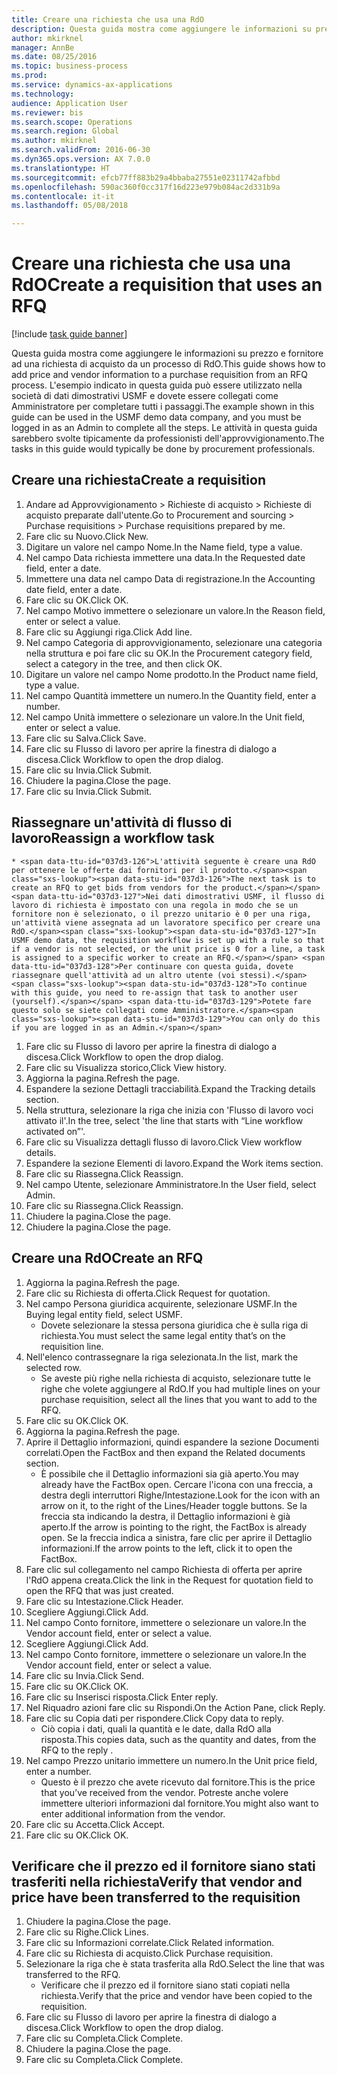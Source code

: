```yaml
--- 
title: Creare una richiesta che usa una RdO
description: Questa guida mostra come aggiungere le informazioni su prezzo e fornitore ad una richiesta di acquisto da un processo di RdO.
author: mkirknel
manager: AnnBe
ms.date: 08/25/2016
ms.topic: business-process
ms.prod: 
ms.service: dynamics-ax-applications
ms.technology: 
audience: Application User
ms.reviewer: bis
ms.search.scope: Operations
ms.search.region: Global
ms.author: mkirknel
ms.search.validFrom: 2016-06-30
ms.dyn365.ops.version: AX 7.0.0
ms.translationtype: HT
ms.sourcegitcommit: efcb77ff883b29a4bbaba27551e02311742afbbd
ms.openlocfilehash: 590ac360f0cc317f16d223e979b084ac2d331b9a
ms.contentlocale: it-it
ms.lasthandoff: 05/08/2018

---
```

# <a name="create-a-requisition-that-uses-an-rfq"></a><span data-ttu-id="037d3-103">Creare una richiesta che usa una RdO</span><span class="sxs-lookup"><span data-stu-id="037d3-103">Create a requisition that uses an RFQ</span></span>

[!include [task guide banner](../../includes/task-guide-banner.md)]

<span data-ttu-id="037d3-104">Questa guida mostra come aggiungere le informazioni su prezzo e fornitore ad una richiesta di acquisto da un processo di RdO.</span><span class="sxs-lookup"><span data-stu-id="037d3-104">This guide shows how to add price and vendor information to a purchase requisition from an RFQ process.</span></span> <span data-ttu-id="037d3-105">L'esempio indicato in questa guida può essere utilizzato nella società di dati dimostrativi USMF e dovete essere collegati come Amministratore per completare tutti i passaggi.</span><span class="sxs-lookup"><span data-stu-id="037d3-105">The example shown in this guide can be used in the USMF demo data company, and you must be logged in as an Admin to complete all the steps.</span></span> <span data-ttu-id="037d3-106">Le attività in questa guida sarebbero svolte tipicamente da professionisti dell'approvvigionamento.</span><span class="sxs-lookup"><span data-stu-id="037d3-106">The tasks in this guide would typically be done by procurement professionals.</span></span>


## <a name="create-a-requisition"></a><span data-ttu-id="037d3-107">Creare una richiesta</span><span class="sxs-lookup"><span data-stu-id="037d3-107">Create a requisition</span></span>
1. <span data-ttu-id="037d3-108">Andare ad Approvvigionamento > Richieste di acquisto > Richieste di acquisto preparate dall'utente.</span><span class="sxs-lookup"><span data-stu-id="037d3-108">Go to Procurement and sourcing > Purchase requisitions > Purchase requisitions prepared by me.</span></span>
2. <span data-ttu-id="037d3-109">Fare clic su Nuovo.</span><span class="sxs-lookup"><span data-stu-id="037d3-109">Click New.</span></span>
3. <span data-ttu-id="037d3-110">Digitare un valore nel campo Nome.</span><span class="sxs-lookup"><span data-stu-id="037d3-110">In the Name field, type a value.</span></span>
4. <span data-ttu-id="037d3-111">Nel campo Data richiesta immettere una data.</span><span class="sxs-lookup"><span data-stu-id="037d3-111">In the Requested date field, enter a date.</span></span>
5. <span data-ttu-id="037d3-112">Immettere una data nel campo Data di registrazione.</span><span class="sxs-lookup"><span data-stu-id="037d3-112">In the Accounting date field, enter a date.</span></span>
6. <span data-ttu-id="037d3-113">Fare clic su OK.</span><span class="sxs-lookup"><span data-stu-id="037d3-113">Click OK.</span></span>
7. <span data-ttu-id="037d3-114">Nel campo Motivo immettere o selezionare un valore.</span><span class="sxs-lookup"><span data-stu-id="037d3-114">In the Reason field, enter or select a value.</span></span>
8. <span data-ttu-id="037d3-115">Fare clic su Aggiungi riga.</span><span class="sxs-lookup"><span data-stu-id="037d3-115">Click Add line.</span></span>
9. <span data-ttu-id="037d3-116">Nel campo Categoria di approvvigionamento, selezionare una categoria nella struttura e poi fare clic su OK.</span><span class="sxs-lookup"><span data-stu-id="037d3-116">In the Procurement category field, select a category in the tree, and then click OK.</span></span>
10. <span data-ttu-id="037d3-117">Digitare un valore nel campo Nome prodotto.</span><span class="sxs-lookup"><span data-stu-id="037d3-117">In the Product name field, type a value.</span></span>
11. <span data-ttu-id="037d3-118">Nel campo Quantità immettere un numero.</span><span class="sxs-lookup"><span data-stu-id="037d3-118">In the Quantity field, enter a number.</span></span>
12. <span data-ttu-id="037d3-119">Nel campo Unità immettere o selezionare un valore.</span><span class="sxs-lookup"><span data-stu-id="037d3-119">In the Unit field, enter or select a value.</span></span>
13. <span data-ttu-id="037d3-120">Fare clic su Salva.</span><span class="sxs-lookup"><span data-stu-id="037d3-120">Click Save.</span></span>
14. <span data-ttu-id="037d3-121">Fare clic su Flusso di lavoro per aprire la finestra di dialogo a discesa.</span><span class="sxs-lookup"><span data-stu-id="037d3-121">Click Workflow to open the drop dialog.</span></span>
15. <span data-ttu-id="037d3-122">Fare clic su Invia.</span><span class="sxs-lookup"><span data-stu-id="037d3-122">Click Submit.</span></span>
16. <span data-ttu-id="037d3-123">Chiudere la pagina.</span><span class="sxs-lookup"><span data-stu-id="037d3-123">Close the page.</span></span>
17. <span data-ttu-id="037d3-124">Fare clic su Invia.</span><span class="sxs-lookup"><span data-stu-id="037d3-124">Click Submit.</span></span>

## <a name="reassign-a-workflow-task"></a><span data-ttu-id="037d3-125">Riassegnare un'attività di flusso di lavoro</span><span class="sxs-lookup"><span data-stu-id="037d3-125">Reassign a workflow task</span></span>
    * <span data-ttu-id="037d3-126">L'attività seguente è creare una RdO per ottenere le offerte dai fornitori per il prodotto.</span><span class="sxs-lookup"><span data-stu-id="037d3-126">The next task is to create an RFQ to get bids from vendors for the product.</span></span> <span data-ttu-id="037d3-127">Nei dati dimostrativi USMF, il flusso di lavoro di richiesta è impostato con una regola in modo che se un fornitore non è selezionato, o il prezzo unitario è 0 per una riga, un'attività viene assegnata ad un lavoratore specifico per creare una RdO.</span><span class="sxs-lookup"><span data-stu-id="037d3-127">In USMF demo data, the requisition workflow is set up with a rule so that if a vendor is not selected, or the unit price is 0 for a line, a task is assigned to a specific worker to create an RFQ.</span></span> <span data-ttu-id="037d3-128">Per continuare con questa guida, dovete riassegnare quell'attività ad un altro utente (voi stessi).</span><span class="sxs-lookup"><span data-stu-id="037d3-128">To continue with this guide, you need to re-assign that task to another user (yourself).</span></span> <span data-ttu-id="037d3-129">Potete fare questo solo se siete collegati come Amministratore.</span><span class="sxs-lookup"><span data-stu-id="037d3-129">You can only do this if you are logged in as an Admin.</span></span>  
1. <span data-ttu-id="037d3-130">Fare clic su Flusso di lavoro per aprire la finestra di dialogo a discesa.</span><span class="sxs-lookup"><span data-stu-id="037d3-130">Click Workflow to open the drop dialog.</span></span>
2. <span data-ttu-id="037d3-131">Fare clic su Visualizza storico,</span><span class="sxs-lookup"><span data-stu-id="037d3-131">Click View history.</span></span>
3. <span data-ttu-id="037d3-132">Aggiorna la pagina.</span><span class="sxs-lookup"><span data-stu-id="037d3-132">Refresh the page.</span></span>
4. <span data-ttu-id="037d3-133">Espandere la sezione Dettagli tracciabilità.</span><span class="sxs-lookup"><span data-stu-id="037d3-133">Expand the Tracking details section.</span></span>
5. <span data-ttu-id="037d3-134">Nella struttura, selezionare la riga che inizia con 'Flusso di lavoro voci attivato il'.</span><span class="sxs-lookup"><span data-stu-id="037d3-134">In the tree, select 'the line that starts with “Line workflow activated on”'.</span></span>
6. <span data-ttu-id="037d3-135">Fare clic su Visualizza dettagli flusso di lavoro.</span><span class="sxs-lookup"><span data-stu-id="037d3-135">Click View workflow details.</span></span>
7. <span data-ttu-id="037d3-136">Espandere la sezione Elementi di lavoro.</span><span class="sxs-lookup"><span data-stu-id="037d3-136">Expand the Work items section.</span></span>
8. <span data-ttu-id="037d3-137">Fare clic su Riassegna.</span><span class="sxs-lookup"><span data-stu-id="037d3-137">Click Reassign.</span></span>
9. <span data-ttu-id="037d3-138">Nel campo Utente, selezionare Amministratore.</span><span class="sxs-lookup"><span data-stu-id="037d3-138">In the User field, select Admin.</span></span>
10. <span data-ttu-id="037d3-139">Fare clic su Riassegna.</span><span class="sxs-lookup"><span data-stu-id="037d3-139">Click Reassign.</span></span>
11. <span data-ttu-id="037d3-140">Chiudere la pagina.</span><span class="sxs-lookup"><span data-stu-id="037d3-140">Close the page.</span></span>
12. <span data-ttu-id="037d3-141">Chiudere la pagina.</span><span class="sxs-lookup"><span data-stu-id="037d3-141">Close the page.</span></span>

## <a name="create-an-rfq"></a><span data-ttu-id="037d3-142">Creare una RdO</span><span class="sxs-lookup"><span data-stu-id="037d3-142">Create an RFQ</span></span>
1. <span data-ttu-id="037d3-143">Aggiorna la pagina.</span><span class="sxs-lookup"><span data-stu-id="037d3-143">Refresh the page.</span></span>
2. <span data-ttu-id="037d3-144">Fare clic su Richiesta di offerta.</span><span class="sxs-lookup"><span data-stu-id="037d3-144">Click Request for quotation.</span></span>
3. <span data-ttu-id="037d3-145">Nel campo Persona giuridica acquirente, selezionare USMF.</span><span class="sxs-lookup"><span data-stu-id="037d3-145">In the Buying legal entity field, select USMF.</span></span>
    * <span data-ttu-id="037d3-146">Dovete selezionare la stessa persona giuridica che è sulla riga di richiesta.</span><span class="sxs-lookup"><span data-stu-id="037d3-146">You must select the same legal entity that’s on the requisition line.</span></span>  
4. <span data-ttu-id="037d3-147">Nell'elenco contrassegnare la riga selezionata.</span><span class="sxs-lookup"><span data-stu-id="037d3-147">In the list, mark the selected row.</span></span>
    * <span data-ttu-id="037d3-148">Se aveste più righe nella richiesta di acquisto, selezionare tutte le righe che volete aggiungere al RdO.</span><span class="sxs-lookup"><span data-stu-id="037d3-148">If you had multiple lines on your purchase requisition, select all the lines that you want to add to the RFQ.</span></span>  
5. <span data-ttu-id="037d3-149">Fare clic su OK.</span><span class="sxs-lookup"><span data-stu-id="037d3-149">Click OK.</span></span>
6. <span data-ttu-id="037d3-150">Aggiorna la pagina.</span><span class="sxs-lookup"><span data-stu-id="037d3-150">Refresh the page.</span></span>
7. <span data-ttu-id="037d3-151">Aprire il Dettaglio informazioni, quindi espandere la sezione Documenti correlati.</span><span class="sxs-lookup"><span data-stu-id="037d3-151">Open the FactBox and then expand the Related documents section.</span></span>
    * <span data-ttu-id="037d3-152">È possibile che il Dettaglio informazioni sia già aperto.</span><span class="sxs-lookup"><span data-stu-id="037d3-152">You may already have the FactBox open.</span></span> <span data-ttu-id="037d3-153">Cercare l'icona con una freccia, a destra degli interruttori Righe/Intestazione.</span><span class="sxs-lookup"><span data-stu-id="037d3-153">Look for the icon with an arrow on it, to the right of the Lines/Header toggle buttons.</span></span> <span data-ttu-id="037d3-154">Se la freccia sta indicando la destra, il Dettaglio informazioni è già aperto.</span><span class="sxs-lookup"><span data-stu-id="037d3-154">If the arrow is pointing to the right, the FactBox is already open.</span></span> <span data-ttu-id="037d3-155">Se la freccia indica a sinistra, fare clic per aprire il Dettaglio informazioni.</span><span class="sxs-lookup"><span data-stu-id="037d3-155">If the arrow points to the left, click it to open the FactBox.</span></span>  
8. <span data-ttu-id="037d3-156">Fare clic sul collegamento nel campo Richiesta di offerta per aprire l'RdO appena creata.</span><span class="sxs-lookup"><span data-stu-id="037d3-156">Click the link in the Request for quotation field to open the RFQ that was just created.</span></span>
9. <span data-ttu-id="037d3-157">Fare clic su Intestazione.</span><span class="sxs-lookup"><span data-stu-id="037d3-157">Click Header.</span></span>
10. <span data-ttu-id="037d3-158">Scegliere Aggiungi.</span><span class="sxs-lookup"><span data-stu-id="037d3-158">Click Add.</span></span>
11. <span data-ttu-id="037d3-159">Nel campo Conto fornitore, immettere o selezionare un valore.</span><span class="sxs-lookup"><span data-stu-id="037d3-159">In the Vendor account field, enter or select a value.</span></span>
12. <span data-ttu-id="037d3-160">Scegliere Aggiungi.</span><span class="sxs-lookup"><span data-stu-id="037d3-160">Click Add.</span></span>
13. <span data-ttu-id="037d3-161">Nel campo Conto fornitore, immettere o selezionare un valore.</span><span class="sxs-lookup"><span data-stu-id="037d3-161">In the Vendor account field, enter or select a value.</span></span>
14. <span data-ttu-id="037d3-162">Fare clic su Invia.</span><span class="sxs-lookup"><span data-stu-id="037d3-162">Click Send.</span></span>
15. <span data-ttu-id="037d3-163">Fare clic su OK.</span><span class="sxs-lookup"><span data-stu-id="037d3-163">Click OK.</span></span>
16. <span data-ttu-id="037d3-164">Fare clic su Inserisci risposta.</span><span class="sxs-lookup"><span data-stu-id="037d3-164">Click Enter reply.</span></span>
17. <span data-ttu-id="037d3-165">Nel Riquadro azioni fare clic su Rispondi.</span><span class="sxs-lookup"><span data-stu-id="037d3-165">On the Action Pane, click Reply.</span></span>
18. <span data-ttu-id="037d3-166">Fare clic su Copia dati per rispondere.</span><span class="sxs-lookup"><span data-stu-id="037d3-166">Click Copy data to reply.</span></span>
    * <span data-ttu-id="037d3-167">Ciò copia i dati, quali la quantità e le date, dalla RdO alla risposta.</span><span class="sxs-lookup"><span data-stu-id="037d3-167">This copies data, such as the quantity and dates, from the RFQ to the reply .</span></span>  
19. <span data-ttu-id="037d3-168">Nel campo Prezzo unitario immettere un numero.</span><span class="sxs-lookup"><span data-stu-id="037d3-168">In the Unit price field, enter a number.</span></span>
    * <span data-ttu-id="037d3-169">Questo è il prezzo che avete ricevuto dal fornitore.</span><span class="sxs-lookup"><span data-stu-id="037d3-169">This is the price that you’ve received from the vendor.</span></span> <span data-ttu-id="037d3-170">Potreste anche volere immettere ulteriori informazioni dal fornitore.</span><span class="sxs-lookup"><span data-stu-id="037d3-170">You might also want to enter additional information from the vendor.</span></span>  
20. <span data-ttu-id="037d3-171">Fare clic su Accetta.</span><span class="sxs-lookup"><span data-stu-id="037d3-171">Click Accept.</span></span>
21. <span data-ttu-id="037d3-172">Fare clic su OK.</span><span class="sxs-lookup"><span data-stu-id="037d3-172">Click OK.</span></span>

## <a name="verify-that-vendor-and-price-have-been-transferred-to-the-requisition"></a><span data-ttu-id="037d3-173">Verificare che il prezzo ed il fornitore siano stati trasferiti nella richiesta</span><span class="sxs-lookup"><span data-stu-id="037d3-173">Verify that vendor and price have been transferred to the requisition</span></span>
1. <span data-ttu-id="037d3-174">Chiudere la pagina.</span><span class="sxs-lookup"><span data-stu-id="037d3-174">Close the page.</span></span>
2. <span data-ttu-id="037d3-175">Fare clic su Righe.</span><span class="sxs-lookup"><span data-stu-id="037d3-175">Click Lines.</span></span>
3. <span data-ttu-id="037d3-176">Fare clic su Informazioni correlate.</span><span class="sxs-lookup"><span data-stu-id="037d3-176">Click Related information.</span></span>
4. <span data-ttu-id="037d3-177">Fare clic su Richiesta di acquisto.</span><span class="sxs-lookup"><span data-stu-id="037d3-177">Click Purchase requisition.</span></span>
5. <span data-ttu-id="037d3-178">Selezionare la riga che è stata trasferita alla RdO.</span><span class="sxs-lookup"><span data-stu-id="037d3-178">Select the line that was transferred to the RFQ.</span></span>
    * <span data-ttu-id="037d3-179">Verificare che il prezzo ed il fornitore siano stati copiati nella richiesta.</span><span class="sxs-lookup"><span data-stu-id="037d3-179">Verify that the price and vendor have been copied to the requisition.</span></span>  
6. <span data-ttu-id="037d3-180">Fare clic su Flusso di lavoro per aprire la finestra di dialogo a discesa.</span><span class="sxs-lookup"><span data-stu-id="037d3-180">Click Workflow to open the drop dialog.</span></span>
7. <span data-ttu-id="037d3-181">Fare clic su Completa.</span><span class="sxs-lookup"><span data-stu-id="037d3-181">Click Complete.</span></span>
8. <span data-ttu-id="037d3-182">Chiudere la pagina.</span><span class="sxs-lookup"><span data-stu-id="037d3-182">Close the page.</span></span>
9. <span data-ttu-id="037d3-183">Fare clic su Completa.</span><span class="sxs-lookup"><span data-stu-id="037d3-183">Click Complete.</span></span>


